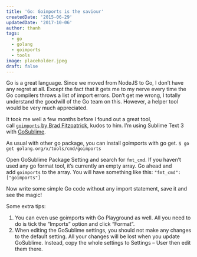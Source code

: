 ```yaml
---
title: 'Go: Goimports is the saviour'
createdDate: '2015-06-29'
updatedDate: '2017-10-06'
author: thanh
tags:
  - go
  - golang
  - goimports
  - tools
image: placeholder.jpeg
draft: false
---
```


Go is a great language. Since we moved from NodeJS to Go, I don’t have any regret at all. Except the fact that it gets me to my nerve every time the Go compilers throws a list of import errors. Don’t get me wrong, I totally understand the goodwill of the Go team on this. However, a helper tool would be very much appreciated.

It took me well a few months before I found out a great tool, call [`goimports` by Brad Fitzpatrick](https://github.com/bradfitz/goimports), kudos to him. I’m using Sublime Text 3 with [GoSublime](https://github.com/DisposaBoy/GoSublime).

As usual with other go package, you can install goimports with go get. `$ go get golang.org/x/tools/cmd/goimports`

Open GoSublime Package Setting and search for `fmt_cmd`. If you haven’t used any go format tool, it’s currently an empty array. Go ahead and add `goimports` to the array. You will have something like this: `"fmt_cmd": ["goimports"]`

Now write some simple Go code without any import statement, save it and see the magic!

Some extra tips:

1.  You can even use goimports with Go Playground as well. All you need to do is tick the “Imports” option and click “Format”.
2.  When editing the GoSublime settings, you should not make any changes to the default setting. All your changes will be lost when you update GoSublime. Instead, copy the whole settings to Settings – User then edit them there.
